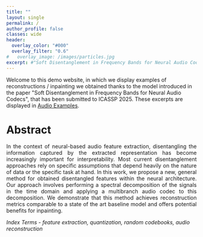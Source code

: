 ```yaml
---
title: ""
layout: single
permalink: /
author_profile: false
classes: wide
header:
  overlay_color: "#000"
  overlay_filter: "0.6"
#   overlay_image: /images/particles.jpg
excerpt: #"Soft Disentanglement in Frequency Bands for Neural Audio Codecs"
---
```


Welcome to this demo website, in which we display examples of reconstructions / inpainting we obtained thanks to the model introduced in the paper "Soft Disentanglement in Frequency Bands for Neural Audio Codecs", that has been submitted to ICASSP 2025. These excerpts are displayed in [Audio Examples](./audio.md).

# Abstract

<html>
<div style="text-align: justify">
<p>
In the context of neural-based audio feature extraction, disentangling the information captured by the extracted representation has become increasingly important for interpretability. Most current disentanglement approaches rely on specific assumptions that depend heavily on the nature of data or the specific task at hand. In this work, we propose a new, general method for obtained disentangled features within the neural architecture. Our approach involves performing a spectral decomposition of the signals in the time domain and applying a multibranch audio codec to this decomposition. We demonstrate that this method achieves reconstruction metrics comparable to a state of the art baseline model and offers potential benefits for inpainting.
</p>

</div>
</html>

*Index Terms - feature extraction, quantization, random codebooks, audio reconstruction*
